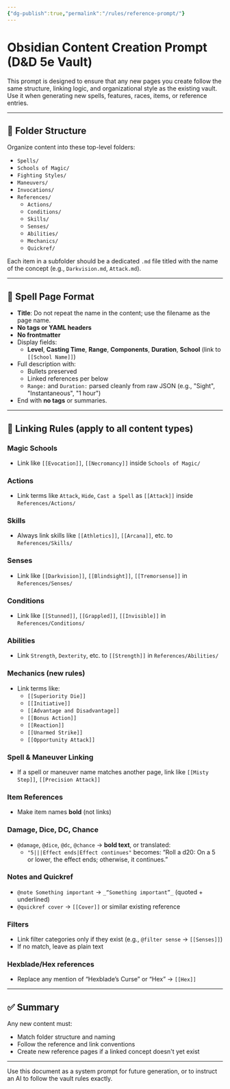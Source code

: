 ```yaml
---
{"dg-publish":true,"permalink":"/rules/reference-prompt/"}
---
```


# Obsidian Content Creation Prompt (D&D 5e Vault)

This prompt is designed to ensure that any new pages you create follow the same structure, linking logic, and organizational style as the existing vault. Use it when generating new spells, features, races, items, or reference entries.

---

## 🧱 Folder Structure

Organize content into these top-level folders:
- `Spells/`
- `Schools of Magic/`
- `Fighting Styles/`
- `Maneuvers/`
- `Invocations/`
- `References/`
    - `Actions/`
    - `Conditions/`
    - `Skills/`
    - `Senses/`
    - `Abilities/`
    - `Mechanics/`
    - `Quickref/`

Each item in a subfolder should be a dedicated `.md` file titled with the name of the concept (e.g., `Darkvision.md`, `Attack.md`).

---

## 🧙 Spell Page Format

- **Title**: Do not repeat the name in the content; use the filename as the page name.
- **No tags or YAML headers**
- **No frontmatter**
- Display fields:
  - **Level**, **Casting Time**, **Range**, **Components**, **Duration**, **School** (link to `[[School Name]]`)
- Full description with:
  - Bullets preserved
  - Linked references per below
  - `Range:` and `Duration:` parsed cleanly from raw JSON (e.g., "Sight", "Instantaneous", "1 hour")
- End with **no tags** or summaries.

---

## 🔗 Linking Rules (apply to all content types)

### Magic Schools
- Link like `[[Evocation]]`, `[[Necromancy]]` inside `Schools of Magic/`

### Actions
- Link terms like `Attack`, `Hide`, `Cast a Spell` as `[[Attack]]` inside `References/Actions/`

### Skills
- Always link skills like `[[Athletics]]`, `[[Arcana]]`, etc. to `References/Skills/`

### Senses
- Link like `[[Darkvision]]`, `[[Blindsight]]`, `[[Tremorsense]]` in `References/Senses/`

### Conditions
- Link like `[[Stunned]]`, `[[Grappled]]`, `[[Invisible]]` in `References/Conditions/`

### Abilities
- Link `Strength`, `Dexterity`, etc. to `[[Strength]]` in `References/Abilities/`

### Mechanics (new rules)
- Link terms like:
  - `[[Superiority Die]]`
  - `[[Initiative]]`
  - `[[Advantage and Disadvantage]]`
  - `[[Bonus Action]]`
  - `[[Reaction]]`
  - `[[Unarmed Strike]]`
  - `[[Opportunity Attack]]`

### Spell & Maneuver Linking
- If a spell or maneuver name matches another page, link like `[[Misty Step]]`, `[[Precision Attack]]`

### Item References
- Make item names **bold** (not links)

### Damage, Dice, DC, Chance
- `@damage`, `@dice`, `@dc`, `@chance` → **bold text**, or translated:
  - `"5|||Effect ends|Effect continues"` becomes: “Roll a d20: On a 5 or lower, the effect ends; otherwise, it continues.”

### Notes and Quickref
- `@note Something important` → `_“Something important”_` (quoted + underlined)
- `@quickref cover` → `[[Cover]]` or similar existing reference

### Filters
- Link filter categories only if they exist (e.g., `@filter sense` → `[[Senses]]`)
- If no match, leave as plain text

### Hexblade/Hex references
- Replace any mention of “Hexblade’s Curse” or “Hex” → `[[Hex]]`

---

## ✅ Summary
Any new content must:
- Match folder structure and naming
- Follow the reference and link conventions
- Create new reference pages if a linked concept doesn't yet exist

---

Use this document as a system prompt for future generation, or to instruct an AI to follow the vault rules exactly.